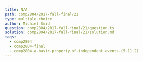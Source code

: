 ```yaml
---
title: N/A
path: comp2804/2017-fall-final/21
type: multiple-choice
author: Michiel Smid
question: comp2804/2017-fall-final/21/question.ts
solution: comp2804/2017-fall-final/21/solution.md
tags:
  - comp2804
  - comp2804-final
  - comp2804-a-basic-property-of-independent-events-(5.11.2)
---
```

